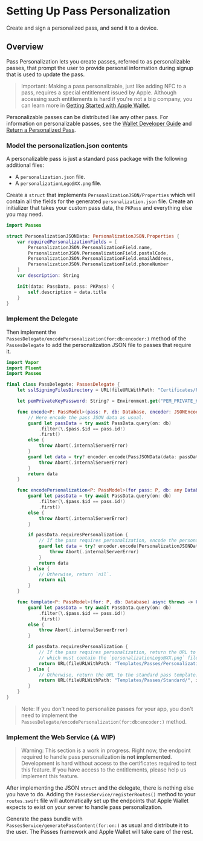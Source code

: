 # Setting Up Pass Personalization

Create and sign a personalized pass, and send it to a device.

## Overview

Pass Personalization lets you create passes, referred to as personalizable passes, that prompt the user to provide personal information during signup that is used to update the pass.

> Important: Making a pass personalizable, just like adding NFC to a pass, requires a special entitlement issued by Apple. Although accessing such entitlements is hard if you're not a big company, you can learn more in [Getting Started with Apple Wallet](https://developer.apple.com/wallet/get-started/).

Personalizable passes can be distributed like any other pass. For information on personalizable passes, see the [Wallet Developer Guide](https://developer.apple.com/library/archive/documentation/UserExperience/Conceptual/PassKit_PG/PassPersonalization.html#//apple_ref/doc/uid/TP40012195-CH12-SW2) and [Return a Personalized Pass](https://developer.apple.com/documentation/walletpasses/return_a_personalized_pass).

### Model the personalization.json contents

A personalizable pass is just a standard pass package with the following additional files:

- A `personalization.json` file.
- A `personalizationLogo@XX.png` file.

Create a `struct` that implements ``PersonalizationJSON/Properties`` which will contain all the fields for the generated `personalization.json` file.
Create an initializer that takes your custom pass data, the ``PKPass`` and everything else you may need.

```swift
import Passes

struct PersonalizationJSONData: PersonalizationJSON.Properties {
    var requiredPersonalizationFields = [
        PersonalizationJSON.PersonalizationField.name,
        PersonalizationJSON.PersonalizationField.postalCode,
        PersonalizationJSON.PersonalizationField.emailAddress,
        PersonalizationJSON.PersonalizationField.phoneNumber
    ]
    var description: String

    init(data: PassData, pass: PKPass) {
        self.description = data.title
    }
}
```

### Implement the Delegate

Then implement the ``PassesDelegate/encodePersonalization(for:db:encoder:)`` method of the ``PassesDelegate`` to add the personalization JSON file to passes that require it.

```swift
import Vapor
import Fluent
import Passes

final class PassDelegate: PassesDelegate {
    let sslSigningFilesDirectory = URL(fileURLWithPath: "Certificates/Passes/", isDirectory: true)

    let pemPrivateKeyPassword: String? = Environment.get("PEM_PRIVATE_KEY_PASSWORD")!

    func encode<P: PassModel>(pass: P, db: Database, encoder: JSONEncoder) async throws -> Data {
        // Here encode the pass JSON data as usual.
        guard let passData = try await PassData.query(on: db)
            .filter(\.$pass.$id == pass.id!)
            .first()
        else {
            throw Abort(.internalServerError)
        }
        guard let data = try? encoder.encode(PassJSONData(data: passData, pass: pass)) else {
            throw Abort(.internalServerError)
        }
        return data
    }

    func encodePersonalization<P: PassModel>(for pass: P, db: any Database, encoder: JSONEncoder) async throws -> Data? {
        guard let passData = try await PassData.query(on: db)
            .filter(\.$pass.$id == pass.id!)
            .first()
        else {
            throw Abort(.internalServerError)
        }

        if passData.requiresPersonalization {
            // If the pass requires personalization, encode the personalization JSON data.
            guard let data = try? encoder.encode(PersonalizationJSONData(data: passData, pass: pass)) else {
                throw Abort(.internalServerError)
            }
            return data
        } else {
            // Otherwise, return `nil`.
            return nil
        }
    }

    func template<P: PassModel>(for: P, db: Database) async throws -> URL {
        guard let passData = try await PassData.query(on: db)
            .filter(\.$pass.$id == pass.id!)
            .first()
        else {
            throw Abort(.internalServerError)
        }

        if passData.requiresPersonalization {
            // If the pass requires personalization, return the URL to the personalization template,
            // which must contain the `personalizationLogo@XX.png` files.
            return URL(fileURLWithPath: "Templates/Passes/Personalization/", isDirectory: true)
        } else {
            // Otherwise, return the URL to the standard pass template.
            return URL(fileURLWithPath: "Templates/Passes/Standard/", isDirectory: true)
        }
    }
}
```

> Note: If you don't need to personalize passes for your app, you don't need to implement the ``PassesDelegate/encodePersonalization(for:db:encoder:)`` method.

### Implement the Web Service (⚠️ WIP)

> Warning: This section is a work in progress. Right now, the endpoint required to handle pass personalization **is not implemented**. Development is hard without access to the certificates required to test this feature. If you have access to the entitlements, please help us implement this feature.

After implementing the JSON `struct` and the delegate, there is nothing else you have to do.
Adding the ``PassesService/registerRoutes()`` method to your `routes.swift` file will automatically set up the endpoints that Apple Wallet expects to exist on your server to handle pass personalization.

Generate the pass bundle with ``PassesService/generatePassContent(for:on:)`` as usual and distribute it to the user. The Passes framework and Apple Wallet will take care of the rest.
